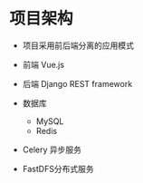 # 项目架构

- 项目采用前后端分离的应用模式
- 前端 Vue.js
- 后端 Django REST framework

- 数据库

  - MySQL
  - Redis

- Celery 异步服务

- FastDFS分布式服务




